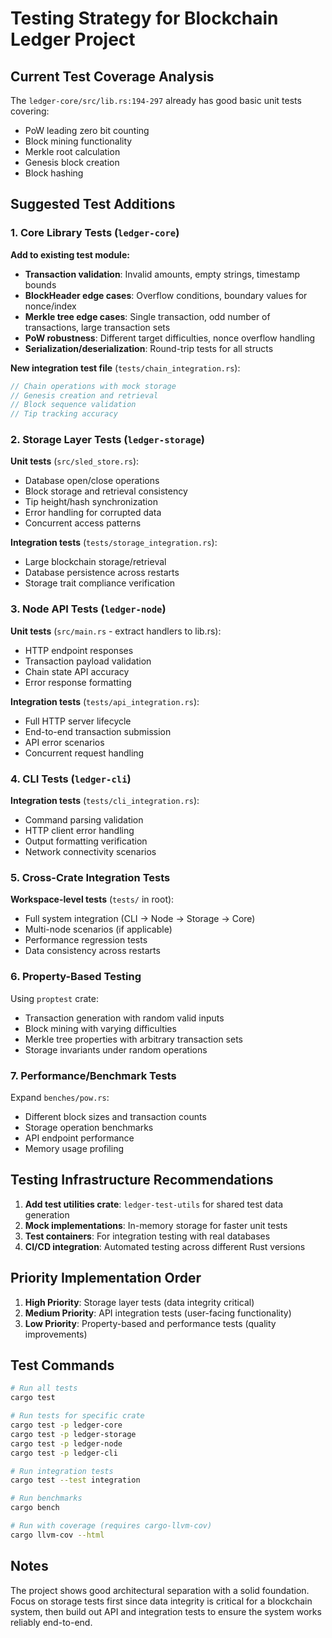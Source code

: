 # Testing Strategy for Blockchain Ledger Project

## Current Test Coverage Analysis

The `ledger-core/src/lib.rs:194-297` already has good basic unit tests covering:
- PoW leading zero bit counting
- Block mining functionality
- Merkle root calculation
- Genesis block creation
- Block hashing

## Suggested Test Additions

### 1. Core Library Tests (`ledger-core`)

**Add to existing test module:**
- **Transaction validation**: Invalid amounts, empty strings, timestamp bounds
- **BlockHeader edge cases**: Overflow conditions, boundary values for nonce/index
- **Merkle tree edge cases**: Single transaction, odd number of transactions, large transaction sets
- **PoW robustness**: Different target difficulties, nonce overflow handling
- **Serialization/deserialization**: Round-trip tests for all structs

**New integration test file** (`tests/chain_integration.rs`):
```rust
// Chain operations with mock storage
// Genesis creation and retrieval
// Block sequence validation
// Tip tracking accuracy
```

### 2. Storage Layer Tests (`ledger-storage`)

**Unit tests** (`src/sled_store.rs`):
- Database open/close operations
- Block storage and retrieval consistency
- Tip height/hash synchronization
- Error handling for corrupted data
- Concurrent access patterns

**Integration tests** (`tests/storage_integration.rs`):
- Large blockchain storage/retrieval
- Database persistence across restarts
- Storage trait compliance verification

### 3. Node API Tests (`ledger-node`)

**Unit tests** (`src/main.rs` - extract handlers to lib.rs):
- HTTP endpoint responses
- Transaction payload validation
- Chain state API accuracy
- Error response formatting

**Integration tests** (`tests/api_integration.rs`):
- Full HTTP server lifecycle
- End-to-end transaction submission
- API error scenarios
- Concurrent request handling

### 4. CLI Tests (`ledger-cli`)

**Integration tests** (`tests/cli_integration.rs`):
- Command parsing validation
- HTTP client error handling
- Output formatting verification
- Network connectivity scenarios

### 5. Cross-Crate Integration Tests

**Workspace-level tests** (`tests/` in root):
- Full system integration (CLI → Node → Storage → Core)
- Multi-node scenarios (if applicable)
- Performance regression tests
- Data consistency across restarts

### 6. Property-Based Testing

Using `proptest` crate:
- Transaction generation with random valid inputs
- Block mining with varying difficulties
- Merkle tree properties with arbitrary transaction sets
- Storage invariants under random operations

### 7. Performance/Benchmark Tests

Expand `benches/pow.rs`:
- Different block sizes and transaction counts
- Storage operation benchmarks
- API endpoint performance
- Memory usage profiling

## Testing Infrastructure Recommendations

1. **Add test utilities crate**: `ledger-test-utils` for shared test data generation
2. **Mock implementations**: In-memory storage for faster unit tests
3. **Test containers**: For integration testing with real databases
4. **CI/CD integration**: Automated testing across different Rust versions

## Priority Implementation Order

1. **High Priority**: Storage layer tests (data integrity critical)
2. **Medium Priority**: API integration tests (user-facing functionality)
3. **Low Priority**: Property-based and performance tests (quality improvements)

## Test Commands

```bash
# Run all tests
cargo test

# Run tests for specific crate
cargo test -p ledger-core
cargo test -p ledger-storage
cargo test -p ledger-node
cargo test -p ledger-cli

# Run integration tests
cargo test --test integration

# Run benchmarks
cargo bench

# Run with coverage (requires cargo-llvm-cov)
cargo llvm-cov --html
```

## Notes

The project shows good architectural separation with a solid foundation. Focus on storage tests first since data integrity is critical for a blockchain system, then build out API and integration tests to ensure the system works reliably end-to-end.